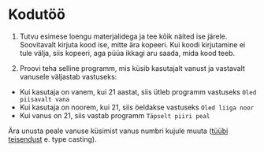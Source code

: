 # Kodutöö

1. Tutvu esimese loengu materjalidega ja tee kõik näited ise järele. Soovitavalt kirjuta kood ise, mitte ära kopeeri. Kui koodi kirjutamine ei tule välja, siis kopeeri, aga püüa ikkagi aru saada, mida kood teeb.

2. Proovi teha selline programm, mis küsib kasutajalt vanust ja vastavalt vanusele väljastab vastuseks:

- Kui kasutaja on vanem, kui 21 aastat, siis ütleb programm vastuseks `Oled piisavalt vana`
- Kui kasutaja on noorem, kui 21, siis öeldakse vastuseks `Oled liiga noor`
- Kui vanus on 21, siis vastab programm `Täpselt piiri peal`

Ära unusta peale vanuse küsimist vanus numbri kujule muuta ([tüübi teisendust](../../concepts/tyybiteisendus/README.md) e. type casting).
